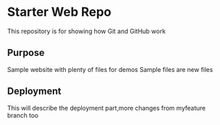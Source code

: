 # Starter Web Repo

This repository is for showing how Git and GitHub work

## Purpose

Sample website with plenty of files for demos
Sample files are new files
## Deployment
This will describe the deployment part,more changes from myfeature branch too